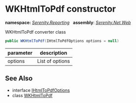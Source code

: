 # WKHtmlToPdf constructor
**namespace:** *[Serenity.Reporting](../../README.md#serenity.reporting-namespace)*   **assembly**: *[Serenity.Net.Web](../../README.md)*

WKHtmlToPdf converter class

```csharp
public WKHtmlToPdf(IHtmlToPdfOptions options = null)
```

| parameter | description |
| --- | --- |
| options | List of options |

## See Also

* interface [IHtmlToPdfOptions](../Serenity.Net.Services/../IHtmlToPdfOptions.md)
* class [WKHtmlToPdf](../WKHtmlToPdf.md)